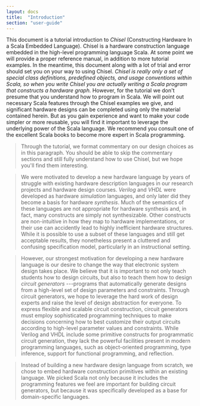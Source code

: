 ```yaml
---
layout: docs
title:  "Introduction"
section: "user-guide"
---
```

This document is a tutorial introduction to _Chisel_ (Constructing
Hardware In a Scala Embedded Language).  Chisel is a hardware
construction language embedded in the high-level programming language
Scala.  At some point we will provide a proper reference manual, in
addition to more tutorial examples.  In the meantime, this document
along with a lot of trial and error should set you on your way to
using Chisel. _Chisel is really only a set of special class
definitions, predefined objects, and usage conventions within Scala,
so when you write Chisel you are actually writing a Scala
program that constructs a hardware graph._  However, for the tutorial we don't presume that you
understand how to program in Scala.  We will point out necessary Scala
features through the Chisel examples we give, and significant hardware
designs can be completed using only the material contained herein.
But as you gain experience and want to make your code simpler or more
reusable, you will find it important to leverage the underlying power
of the Scala language. We recommend you consult one of the excellent
Scala books to become more expert in Scala programming.

>Through the tutorial, we format commentary on our design choices as in
this paragraph.  You should be able to skip the commentary sections
and still fully understand how to use Chisel, but we hope you'll find
them interesting.

>We were motivated to develop a new hardware language by years of
struggle with existing hardware description languages in our research
projects and hardware design courses.  _Verilog_ and _VHDL_ were developed
as hardware _simulation_ languages, and only later did they become
a basis for hardware _synthesis_.  Much of the semantics of these
languages are not appropriate for hardware synthesis and, in fact,
many constructs are simply not synthesizable.  Other constructs are
non-intuitive in how they map to hardware implementations, or their
use can accidently lead to highly inefficient hardware structures.
While it is possible to use a subset of these languages and still get
acceptable results, they nonetheless present a cluttered and confusing
specification model, particularly in an instructional setting.

>However, our strongest motivation for developing a new hardware
language is our desire to change the way that electronic system design
takes place.  We believe that it is important to not only teach
students how to design circuits, but also to teach them how to design
*circuit generators* ---programs that automatically generate
designs from a high-level set of design parameters and constraints.
Through circuit generators, we hope to leverage the hard work of
design experts and raise the level of design abstraction for everyone.
To express flexible and scalable circuit construction, circuit
generators must employ sophisticated programming techniques to make
decisions concerning how to best customize their output circuits
according to high-level parameter values and constraints.  While
Verilog and VHDL include some primitive constructs for programmatic
circuit generation, they lack the powerful facilities present in
modern programming languages, such as object-oriented programming,
type inference, support for functional programming, and reflection.

>Instead of building a new hardware design language from scratch, we
chose to embed hardware construction primitives within an existing
language.  We picked Scala not only because it includes the
programming features we feel are important for building circuit
generators, but because it was specifically developed as a base for
domain-specific languages.
